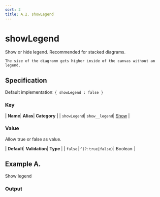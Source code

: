 ```yaml
---
sort: 2
title: A.2. showLegend
---
```

# showLegend

Show or hide legend. Recommended for stacked diagrams.

```note
The size of the diagramm gets higher inside of the canvas without an legend.
```


## Specification

Default implementation: ```{ showLegend : false }```

### Key

| **Name**| **Alias**| **Category** |
| ```showLegend```| ```show__legend```| [Show](../options/#show) |

### Value

Allow true or false as value.

| **Default**| **Validation**| **Type** |
| ```false```| ```^(?:true|false)```| Boolean |



## Example A.

Show legend

### Output

  <div id="a">
      <script> 
          d3.statosio( 
    file, 
    "name", 
    [ "mobile",  "desktop" ], 
    { "showLegend" : true, "view__dom_id" : "a" }
)

      </script>
  </div>

Open output in a [blank window](../sources/showLegend--example-a.html){:target="_self"}. 
Download examples [as zip](../sources/showLegend.zip){:target="_blank"}. 

### Parameters

This dataset shows the mobile **and** desktop google pagerank performance score for a certain website.

| | **Value** | **Type** |
|------:|:------|:------|
| **Source** | ["https://docs.statosio.com/data/performance.json"](https://docs.statosio.com/data/performance.json) |  |
| **X** | ```"name"``` | String |
| **Y** | ```[ "mobile",  "desktop" ]``` | Array |
| **Options** | ```{ "showLegend" : true }``` | Object |


### Javascript

* Invoke Function

```javascript
d3.statosio( 
    file, 
    "name", 
    [ "mobile",  "desktop" ], 
    { "showLegend" : true }
)
```

* HTML Implementation

```html
<!DOCTYPE html>
<head>
    <title>docs.statosio - showLegend</title>
    <meta content="text/html;charset=utf-8" http-equiv="Content-Type">
    <meta content="utf-8" http-equiv="encoding">
    <script src="https://cdnjs.cloudflare.com/ajax/libs/d3/6.2.0/d3.js"></script>
    <script src="https://cdnjs.cloudflare.com/ajax/libs/statosio/0.9/statosio.js"></script>
</head>
<body>
    <script>
        d3.json( "https://docs.statosio.com/data/performance.json" )
            .then( ( file ) => {
                d3.statosio( 
                    file, 
                    "name", 
                    [ "mobile",  "desktop" ], 
                    { "showLegend" : true }
                )
            } )
    </script>
</body>
```
### Ruby

* Gem Install

```bash
gem install statosio
gem install prawn
gem install prawn-svg
gem install open-uri
```

* Implementation

```ruby
require "statosio"

require "open-uri"
require "prawn"
require "prawn-svg"

url = "https://docs.statosio.com/data/performance.json"
file = OpenURI::open_uri( url ).read
dataset = JSON.parse( file )

statosio = Statosio::Generate.new
chart = statosio.svg(
    dataset: dataset,
    x: "name", 
    y: [ "mobile",  "desktop" ],
    options: {"showLegend"=>true}
    
)

Prawn::Document.generate( "statosio.pdf" ) do | pdf |
  pdf.svg( chart, width: 500 )
end
```
## Example B.

Hide legend

### Output

  <div id="b">
      <script> 
          d3.statosio( 
    file, 
    "name", 
    [ "mobile",  "desktop" ], 
    { "showLegend" : false, "view__dom_id" : "b" }
)

      </script>
  </div>

Open output in a [blank window](../sources/showLegend--example-b.html){:target="_self"}. 
Download examples [as zip](../sources/showLegend.zip){:target="_blank"}. 

### Parameters

This dataset shows the mobile **and** desktop google pagerank performance score for a certain website.

| | **Value** | **Type** |
|------:|:------|:------|
| **Source** | ["https://docs.statosio.com/data/performance.json"](https://docs.statosio.com/data/performance.json) |  |
| **X** | ```"name"``` | String |
| **Y** | ```[ "mobile",  "desktop" ]``` | Array |
| **Options** | ```{ "showLegend" : false }``` | Object |


### Javascript

* Invoke Function

```javascript
d3.statosio( 
    file, 
    "name", 
    [ "mobile",  "desktop" ], 
    { "showLegend" : false }
)
```

* HTML Implementation

```html
<!DOCTYPE html>
<head>
    <title>docs.statosio - showLegend</title>
    <meta content="text/html;charset=utf-8" http-equiv="Content-Type">
    <meta content="utf-8" http-equiv="encoding">
    <script src="https://cdnjs.cloudflare.com/ajax/libs/d3/6.2.0/d3.js"></script>
    <script src="https://cdnjs.cloudflare.com/ajax/libs/statosio/0.9/statosio.js"></script>
</head>
<body>
    <script>
        d3.json( "https://docs.statosio.com/data/performance.json" )
            .then( ( file ) => {
                d3.statosio( 
                    file, 
                    "name", 
                    [ "mobile",  "desktop" ], 
                    { "showLegend" : false }
                )
            } )
    </script>
</body>
```
### Ruby

* Gem Install

```bash
gem install statosio
gem install prawn
gem install prawn-svg
gem install open-uri
```

* Implementation

```ruby
require "statosio"

require "open-uri"
require "prawn"
require "prawn-svg"

url = "https://docs.statosio.com/data/performance.json"
file = OpenURI::open_uri( url ).read
dataset = JSON.parse( file )

statosio = Statosio::Generate.new
chart = statosio.svg(
    dataset: dataset,
    x: "name", 
    y: [ "mobile",  "desktop" ],
    options: {"showLegend"=>false}
    
)

Prawn::Document.generate( "statosio.pdf" ) do | pdf |
  pdf.svg( chart, width: 500 )
end
```
## Example C.

Hide legend

### Output

  <div id="c">
      <script> 
          d3.statosio( 
    file, 
    "name", 
    [ "mobile",  "desktop" ], 
    { "showLegend" : true, "showAverage" : false, "view__dom_id" : "c" }
)

      </script>
  </div>

Open output in a [blank window](../sources/showLegend--example-c.html){:target="_self"}. 
Download examples [as zip](../sources/showLegend.zip){:target="_blank"}. 

### Parameters

This dataset shows the mobile **and** desktop google pagerank performance score for a certain website.

| | **Value** | **Type** |
|------:|:------|:------|
| **Source** | ["https://docs.statosio.com/data/performance.json"](https://docs.statosio.com/data/performance.json) |  |
| **X** | ```"name"``` | String |
| **Y** | ```[ "mobile",  "desktop" ]``` | Array |
| **Options** | ```{ "showLegend" : true, "showAverage" : false }``` | Object |


### Javascript

* Invoke Function

```javascript
d3.statosio( 
    file, 
    "name", 
    [ "mobile",  "desktop" ], 
    { "showLegend" : true, "showAverage" : false }
)
```

* HTML Implementation

```html
<!DOCTYPE html>
<head>
    <title>docs.statosio - showLegend</title>
    <meta content="text/html;charset=utf-8" http-equiv="Content-Type">
    <meta content="utf-8" http-equiv="encoding">
    <script src="https://cdnjs.cloudflare.com/ajax/libs/d3/6.2.0/d3.js"></script>
    <script src="https://cdnjs.cloudflare.com/ajax/libs/statosio/0.9/statosio.js"></script>
</head>
<body>
    <script>
        d3.json( "https://docs.statosio.com/data/performance.json" )
            .then( ( file ) => {
                d3.statosio( 
                    file, 
                    "name", 
                    [ "mobile",  "desktop" ], 
                    { "showLegend" : true, "showAverage" : false }
                )
            } )
    </script>
</body>
```
### Ruby

* Gem Install

```bash
gem install statosio
gem install prawn
gem install prawn-svg
gem install open-uri
```

* Implementation

```ruby
require "statosio"

require "open-uri"
require "prawn"
require "prawn-svg"

url = "https://docs.statosio.com/data/performance.json"
file = OpenURI::open_uri( url ).read
dataset = JSON.parse( file )

statosio = Statosio::Generate.new
chart = statosio.svg(
    dataset: dataset,
    x: "name", 
    y: [ "mobile",  "desktop" ],
    options: {"showLegend"=>true, "showAverage"=>false}
    
)

Prawn::Document.generate( "statosio.pdf" ) do | pdf |
  pdf.svg( chart, width: 500 )
end
```
